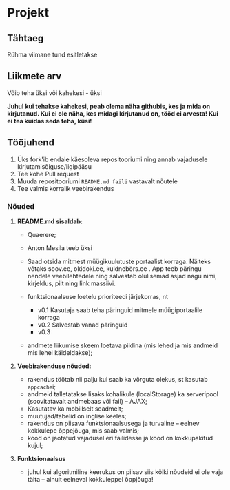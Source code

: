 # Projekt

## Tähtaeg

Rühma viimane tund esitletakse

## Liikmete arv
Võib teha üksi või kahekesi - üksi

**Juhul kui tehakse kahekesi, peab olema näha githubis, kes ja mida on kirjutanud. Kui ei ole näha, kes midagi kirjutanud on, tööd ei arvesta! Kui ei tea kuidas seda teha, küsi!**

## Tööjuhend
1. Üks fork'ib endale käesoleva repositooriumi ning annab vajadusele kirjutamisõiguse/ligipääsu
1. Tee kohe Pull request
1. Muuda repositooriumi `README.md faili` vastavalt nõutele
1. Tee valmis korralik veebirakendus

### Nõuded

1. **README.md sisaldab:**
    * Quaerere;
    * Anton Mesila teeb üksi
    * Saad otsida mitmest müügikuulutuste portaalist korraga. Näiteks võtaks soov.ee, okidoki.ee, kuldnebörs.ee . App teeb päringu nendele veebilehtedele ning
    salvestab olulisemad asjad nagu nimi, kirjeldus, pilt ning link massiivi.

    * funktsionaalsuse loetelu prioriteedi järjekorras, nt
        * v0.1 Kasutaja saab teha päringuid mitmele müügiportaalile korraga
        * v0.2 Salvestab vanad päringuid
        * v0.3
    * andmete liikumise skeem loetava pildina (mis lehed ja mis andmeid mis lehel käideldakse);

2. **Veebirakenduse nõuded:**
    * rakendus töötab nii palju kui saab ka võrguta olekus, st kasutab `appcache`i;
    * andmeid talletatakse lisaks kohalikule (localStorage) ka serveripool (soovitatavalt andmebaas või fail) – AJAX;
    * Kasutatav ka mobiilselt seadmelt;
    * muutujad/tabelid on inglise keeles;
    * rakendus on piisava funktsionaalsusega ja turvaline – eelnev kokkulepe õppejõuga, mis saab valmis;
    * kood on jaotatud vajadusel eri failidesse ja kood on kokkupakitud kujul;

3. **Funktsionaalsus**
    * juhul kui algoritmiline keerukus on piisav siis kõiki nõudeid ei ole vaja täita – ainult eelneval kokkuleppel õppjõuga!
